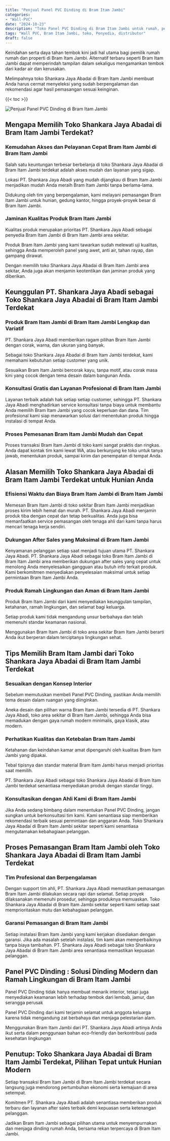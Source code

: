 ```yaml
---
title: "Penjual Panel PVC Dinding di Bram Itam Jambi"
categories: 
- "Wall-PVC"
date: "2024-10-23"
description: "Toko Panel PVC Dinding di Bram Itam Jambi untuk rumah, perkantoran, dan ritel. Produk terbaik, beragam motif, pilihan warna elegan, dengan servis instalasi ditangani oleh tim profesional dan jaminan resmi!|Layanan penyediaan Panel PVC Dinding di Bram Itam Jambi untuk keperluan tempat tinggal, perkantoran, atau gerai, beserta panel terbaik dan instalasi oleh tim ahli dan jaminan resmi.|Solusi Panel PVC Dinding di Bram Itam Jambi yang andal untuk rumah, kantor, dan ritel, dengan panel terbaik dan instalasi oleh tim profesional serta kepastian resmi.|Penyediaan Panel PVC Dinding di Bram Itam Jambi bagi rumah, kantor, serta toko, dengan panel terbaik dan pemasangan oleh tenaga ahli profesional, lengkap beserta jaminan resmi.}"
tags: "Wall PVC, Bram Itam Jambi, toko, Penyedia, distributor"
draft: false
---
```


Keindahan serta daya tahan tembok kini jadi hal utama bagi pemilik rumah rumah dan properti di Bram Itam Jambi. Alternatif terbaru seperti Bram Itam Jambi dapat memperindah tampilan dalam sekaligus mengamankan tembok dari kadar air dan kerusakan.

Melimpahnya toko Shankara Jaya Abadai di Bram Itam Jambi membuat Anda harus cermat menyeleksi yang sudah berpengalaman dan rekomendasi agar hasil pemasangan sesuai keinginan.

{{< toc >}}

![Penjual Panel PVC Dinding di Bram Itam Jambi](/images/Wall-PVC/Penjual-Panel-PVC-Dinding-di-Bram-Itam-Jambi.png)


## Mengapa Memilih Toko Shankara Jaya Abadai di Bram Itam Jambi Terdekat?

### Kemudahan Akses dan Pelayanan Cepat Bram Itam Jambi di Bram Itam Jambi

Salah satu keuntungan terbesar berbelanja di toko Shankara Jaya Abadai di Bram Itam Jambi terdekat adalah akses mudah dan layanan yang sigap.

Lokasi PT. Shankara Jaya Abadi yang mudah dijangkau di Bram Itam Jambi menjadikan mudah Anda meraih Bram Itam Jambi tanpa berlama-lama.

Didukung oleh tim yang berpengalaman, kami melayani pemasangan Bram Itam Jambi untuk hunian, gedung kantor, hingga proyek-proyek besar di Bram Itam Jambi.

### Jaminan Kualitas Produk Bram Itam Jambi

Kualitas produk merupakan prioritas PT. Shankara Jaya Abadi sebagai penyedia Bram Itam Jambi di Bram Itam Jambi area sekitar.

Produk Bram Itam Jambi yang kami tawarkan sudah melewati uji kualitas, sehingga Anda memperoleh panel yang awet, anti air, tahan rayap, dan gampang dirawat.

Dengan memilih toko Shankara Jaya Abadai di Bram Itam Jambi area sekitar, Anda juga akan menjamin keotentikan dan jaminan produk yang diberikan.

## Keunggulan PT. Shankara Jaya Abadi sebagai Toko Shankara Jaya Abadai di Bram Itam Jambi Terdekat

### Produk Bram Itam Jambi di Bram Itam Jambi Lengkap dan Variatif

PT. Shankara Jaya Abadi memberikan ragam pilihan Bram Itam Jambi dengan corak, warna, dan ukuran yang banyak.

Sebagai toko Shankara Jaya Abadai di Bram Itam Jambi terdekat, kami memahami kebutuhan setiap customer yang unik.

Sesuaikan Bram Itam Jambi bercorak kayu, tanpa motif, atau corak masa kini yang cocok dengan tema desain dalam bangunan Anda.

### Konsultasi Gratis dan Layanan Profesional di Bram Itam Jambi

Layanan terbaik adalah hak setiap setiap customer, sehingga PT. Shankara Jaya Abadi menghadirkan service konsultasi tanpa biaya untuk membantu Anda memilih Bram Itam Jambi yang cocok keperluan dan dana. Tim profesional kami siap menawarkan solusi dari menentukan produk hingga instalasi di tempat Anda.

### Proses Pemesanan Bram Itam Jambi Mudah dan Cepat

Proses transaksi Bram Itam Jambi di toko kami sangat praktis dan ringkas. Anda dapat kontak tim kami lewat WA, atau berkunjung ke toko untuk tanya jawab, menentukan produk, sampai kirim dan penempatan di tempat Anda.

## Alasan Memilih Toko Shankara Jaya Abadai di Bram Itam Jambi Terdekat untuk Hunian Anda

### Efisiensi Waktu dan Biaya Bram Itam Jambi di Bram Itam Jambi

Memesan Bram Itam Jambi di toko sekitar Bram Itam Jambi menjadikan proses kirim lebih hemat dan murah. PT. Shankara Jaya Abadi menjamin produk tiba dengan cepat dan tetap berkualitas. Anda juga bisa memanfaatkan service pemasangan oleh tenaga ahli dari kami tanpa harus mencari tenaga kerja sendiri.

### Dukungan After Sales yang Maksimal di Bram Itam Jambi

Kenyamanan pelanggan setiap saat menjadi tujuan utama PT. Shankara Jaya Abadi. PT. Shankara Jaya Abadi sebagai toko Bram Itam Jambi di Bram Itam Jambi area memberikan dukungan after sales yang cepat untuk menolong Anda menyelesaikan gangguan atau butuh info terkait produk. Kami berkomitmen menyediakan penyelesaian maksimal untuk setiap permintaan Bram Itam Jambi Anda.

### Produk Ramah Lingkungan dan Aman di Bram Itam Jambi

Produk Bram Itam Jambi dari kami menyediakan keunggulan tampilan, ketahanan, ramah lingkungan, dan selamat bagi keluarga.

Setiap produk kami tidak mengandung unsur berbahaya dan telah memenuhi standar keamanan nasional.

Menggunakan Bram Itam Jambi di toko area sekitar Bram Itam Jambi berarti Anda ikut berperan dalam terciptanya lingkungan sehat.

## Tips Memilih Bram Itam Jambi dari Toko Shankara Jaya Abadai di Bram Itam Jambi Terdekat

### Sesuaikan dengan Konsep Interior 

Sebelum memutuskan membeli Panel PVC Dinding, pastikan Anda memilih tema desain dalam ruangan yang diinginkan.

Aneka desain dan pilihan warna Bram Itam Jambi tersedia di PT. Shankara Jaya Abadi, toko area sekitar di Bram Itam Jambi, sehingga Anda bisa memadukan dengan gaya rumah modern minimalis, gaya klasik, atau modern.

### Perhatikan Kualitas dan Ketebalan Bram Itam Jambi

Ketahanan dan keindahan kamar amat dipengaruhi oleh kualitas Bram Itam Jambi yang dipakai.

Tebal tipisnya dan standar material Bram Itam Jambi harus menjadi prioritas saat memilih.

PT. Shankara Jaya Abadi sebagai toko Shankara Jaya Abadai di Bram Itam Jambi terdekat senantiasa menyediakan produk dengan standar tinggi.

### Konsultasikan dengan Ahli Kami di Bram Itam Jambi

Jika Anda sedang bimbang dalam menentukan Panel PVC Dinding, jangan sungkan untuk berkonsultasi tim kami. Kami senantiasa siap memberikan rekomendasi terbaik sesuai permintaan dan anggaran Anda. Toko Shankara Jaya Abadai di Bram Itam Jambi sekitar seperti kami senantiasa mengutamakan kebahagiaan pelanggan.

## Proses Pemasangan Bram Itam Jambi oleh Toko Shankara Jaya Abadai di Bram Itam Jambi Terdekat

### Tim Profesional dan Berpengalaman

Dengan support tim ahli, PT. Shankara Jaya Abadi memastikan pemasangan Bram Itam Jambi dilakukan secara rapi dan selamat. Setiap proyek dilaksanakan memenuhi prosedur, sehingga produknya memuaskan. Toko Shankara Jaya Abadai di Bram Itam Jambi sekitar seperti kami setiap saat memprioritaskan mutu dan kebahagiaan pelanggan.

### Garansi Pemasangan di Bram Itam Jambi

Setiap instalasi Bram Itam Jambi yang kami kerjakan disediakan dengan garansi. Jika ada masalah setelah instalasi, tim kami akan memperbaikinya tanpa biaya tambahan. PT. Shankara Jaya Abadi sebagai toko Shankara Jaya Abadai di Bram Itam Jambi area senantiasa memastikan kepuasan pelanggan.

##  Panel PVC Dinding : Solusi Dinding Modern dan Ramah Lingkungan di Bram Itam Jambi

 Panel PVC Dinding  tidak hanya membuat menarik interior, tetapi juga menyediakan keamanan lebih terhadap tembok dari lembab, jamur, dan serangga perusak

 Panel PVC Dinding  dari kami terjamin selamat untuk anggota keluarga karena tidak mengandung zat berbahaya dan menjaga pelestarian alam.

Menggunakan Bram Itam Jambi dari PT. Shankara Jaya Abadi artinya Anda ikut serta dalam penggunaan bahan eco-friendly dan berkontribusi pada kesehatan lingkungan

## Penutup: Toko Shankara Jaya Abadai di Bram Itam Jambi Terdekat, Pilihan Tepat untuk Hunian Modern

Setiap transaksi Bram Itam Jambi di Bram Itam Jambi terdekat secara langsung juga mendorong pertumbuhan ekonomi serta kemajuan di area setempat.

Komitmen PT. Shankara Jaya Abadi adalah senantiasa memberikan produk terbaru dan layanan after sales terbaik demi kepuasan serta ketenangan pelanggan.

Jadikan Bram Itam Jambi sebagai pilihan utama untuk menyempurnakan dan menjaga dinding rumah Anda, bersama rekan terpercaya di Bram Itam Jambi.